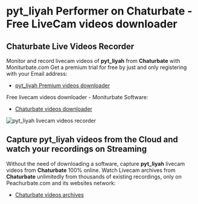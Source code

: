 # pyt_liyah Performer on Chaturbate - Free LiveCam videos downloader

## Chaturbate Live Videos Recorder

Monitor and record livecam videos of **pyt_liyah** from **Chaturbate** with Moniturbate.com
Get a premium trial for free by just and only registering with your Email address:
* [pyt_liyah Premium videos downloader](https://moniturbate.com/request-demo-licence-key.html)

Free livecam videos downloader - Moniturbate Software:
* [Chaturbate videos downloader](https://moniturbate.com/moniturbate-download-software.html)

![pyt_liyah livecam videos recorder](https://peachurnet.com/templates/moniturbate-software.png)


## Capture pyt_liyah videos from the Cloud and watch your recordings on Streaming

Without the need of downloading a software, capture **pyt_liyah** livecam videos from **Chaturbate** 100% online.
Watch Livecam archives from **Chaturbate** unlimitedly from thousands of existing recordings, only on Peachurbate.com and its websites network:
* [Chaturbate videos archives](https://peachurnet.com/)